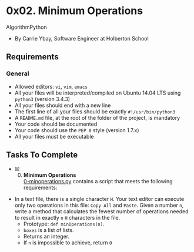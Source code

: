 0x02. Minimum Operations
========================

AlgorithmPython

-   By Carrie Ybay, Software Engineer at Holberton School


Requirements
------------

### General

-   Allowed editors: `vi`, `vim`, `emacs`
-   All your files will be interpreted/compiled on Ubuntu 14.04 LTS using `python3` (version 3.4.3)
-   All your files should end with a new line
-   The first line of all your files should be exactly `#!/usr/bin/python3`
-   A `README.md` file, at the root of the folder of the project, is mandatory
-   Your code should be documented
-   Your code should use the `PEP 8` style (version 1.7.x)
-   All your files must be executable

## Tasks To Complete

+ [x] 0. **Minimum Operations**<br/>[0-minoperations.py](0-minoperations.py) contains a script that meets the following requirements:
+ In a text file, there is a single character `H`. Your text editor can execute only two operations in this file: `Copy All` and `Paste`. Given a number `n`, write a method that calculates the fewest number of operations needed to result in exactly `n` `H` characters in the file.
  - Prototype: `def minOperations(n)`.
  - `boxes` is a list of lists.
  - Returns an integer.
  - If `n` is impossible to achieve, return `0`

